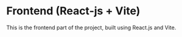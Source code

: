# Frontend (React-js + Vite)

This is the frontend part of the project, built using React.js and Vite. 
